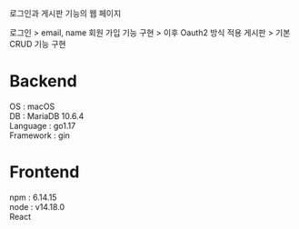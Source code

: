 로그인과 게시판 기능의 웹 페이지

로그인 > email, name 회원 가입 기능 구현 > 이후 Oauth2 방식 적용 
게시판 > 기본 CRUD 기능 구현

# Backend
OS : macOS  
DB : MariaDB 10.6.4  
Language : go1.17  
Framework : gin  

# Frontend
npm : 6.14.15  
node : v14.18.0  
React  